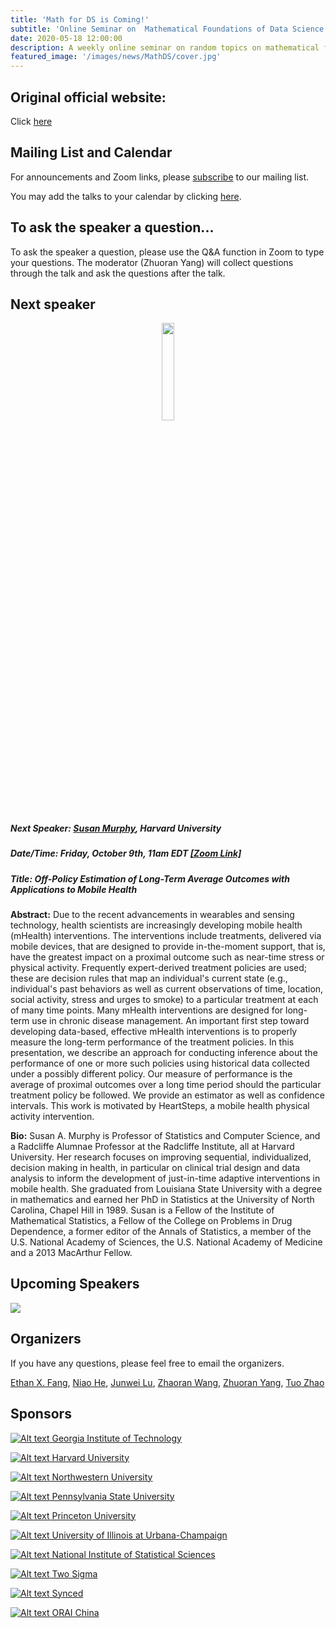 ```yaml
---
title: 'Math for DS is Coming!'
subtitle: 'Online Seminar on  Mathematical Foundations of Data Science'
date: 2020-05-18 12:00:00
description: A weekly online seminar on random topics on mathematical foundations of machine learning, statistics and optimization
featured_image: '/images/news/MathDS/cover.jpg'
---
```


## Original official website:
Click [here](https://sites.google.com/view/seminarmathdatascience/home)

## Mailing List and Calendar

For announcements and Zoom links, please [subscribe](https://docs.google.com/forms/d/e/1FAIpQLSfFidZVxlQKpaSc7Deu80gKoflvgYSQspST0l1UyhD6vkZfIA/viewform?usp=sf_link) to our mailing list.

You may add the talks to your calendar by clicking [here](https://www.google.com/calendar/render?cid=princeton.edu_rn1k9ev6hgesqaskquv54mb71g@group.calendar.google.com).

## To ask the speaker a question...

To ask the speaker a question, please use the Q&A function in Zoom to type your questions. The moderator (Zhuoran Yang) will collect questions through the talk and ask the questions after the talk.

## Next speaker

 <p align="center"><img width="20%" src="/images/news/MathDS/murphy.jpg" /></p>

##### **Next Speaker:** [**Susan Murphy**](http://people.seas.harvard.edu/~samurphy/), Harvard University
##### **Date/Time:** Friday, October 9th, 11am EDT [**[Zoom Link]**](https://psu.zoom.us/j/95512102924)
##### **Title:** Off-Policy Estimation of Long-Term Average Outcomes with Applications to Mobile Health

**Abstract:** Due to the recent advancements in wearables and sensing technology, health scientists are increasingly developing mobile health (mHealth) interventions.  The interventions include treatments, delivered via mobile devices, that are designed to provide in-the-moment support, that is, have the greatest impact on a proximal outcome such as near-time stress or physical activity.  Frequently expert-derived treatment policies are used; these are decision rules that map an individual's current state (e.g., individual's past behaviors as well as current observations of time, location, social activity, stress and urges to smoke) to a particular treatment at each of many time points. Many mHealth interventions are designed for long-term use in chronic disease management.    An important first step toward developing data-based, effective mHealth interventions is to properly measure the long-term performance of the treatment policies. In this presentation, we describe an approach for conducting inference about the performance of one or more such policies using historical data collected under a possibly different policy. Our measure of performance is the average of proximal outcomes over a long time period should the particular treatment policy be followed. We provide an estimator as well as confidence intervals. This work is motivated by HeartSteps, a mobile health physical activity intervention.

**Bio:** Susan A. Murphy is Professor of Statistics and Computer Science, and a Radcliffe Alumnae Professor at the Radcliffe Institute, all at Harvard University. Her research focuses on improving sequential, individualized, decision making in health, in particular on clinical trial design and data analysis to inform the development of just-in-time adaptive interventions in mobile health. She graduated from Louisiana State University with a degree in mathematics and earned her PhD in Statistics at the University of North Carolina, Chapel Hill in 1989. Susan is a Fellow of the Institute of Mathematical Statistics, a Fellow of the College on Problems in Drug Dependence, a former editor of the Annals of Statistics, a member of the U.S. National Academy of Sciences, the U.S. National Academy of Medicine and a 2013 MacArthur Fellow.


## Upcoming Speakers

![](/images/news/MathDS/speakers.png)

## Organizers

If you have any questions, please feel free to email the organizers.

[Ethan X. Fang](http://www.personal.psu.edu/xxf13/), [Niao He](http://niaohe.ise.illinois.edu/), [Junwei Lu](https://www.hsph.harvard.edu/junwei-lu/), [Zhaoran Wang](https://www.mccormick.northwestern.edu/research-faculty/directory/profiles/wang-zhaoran.html),  [Zhuoran Yang](http://www.princeton.edu/~zy6/), [Tuo Zhao](https://www2.isye.gatech.edu/~tzhao80/)

## Sponsors

[![Alt text](/images/news/MathDS/GaTech.png) Georgia Institute of Technology](https://www.gatech.edu/)

[![Alt text](/images/news/MathDS/Harvard.png) Harvard University](https://www.harvard.edu/)

[![Alt text](/images/news/MathDS/NWU.png) Northwestern University](https://www.northwestern.edu/)

[![Alt text](/images/news/MathDS/PSU.png) Pennsylvania State University](https://www.psu.edu/)

[![Alt text](/images/news/MathDS/Princeton.png) Princeton University](https://www.princeton.edu/)

[![Alt text](/images/news/MathDS/UIUC.png) University of Illinois at Urbana-Champaign](https://illinois.edu/)

[![Alt text](/images/news/MathDS/NISS.png) National Institute of Statistical Sciences](https://www.niss.org/)

[![Alt text](/images/news/MathDS/2sigma.png) Two Sigma](https://www.twosigma.com/)

[![Alt text](/images/news/MathDS/synced.png) Synced](https://www.jiqizhixin.com//)

[![Alt text](/images/news/MathDS/ORAI.png) ORAI China](/)

